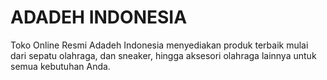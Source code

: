 # ADADEH INDONESIA

Toko Online Resmi Adadeh Indonesia menyediakan produk terbaik mulai dari sepatu olahraga, dan sneaker, hingga aksesori olahraga lainnya untuk semua kebutuhan Anda.
